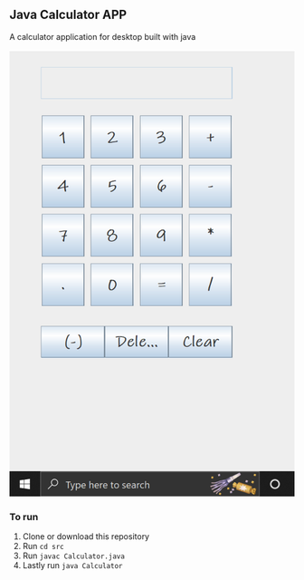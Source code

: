 ## Java Calculator APP
A calculator application for desktop built with java

![demo](https://github.com/Tomi-3-0/java-calculator-APP/blob/main/Screenshot%20(379).png)

### To run

1.  Clone or download this repository
2.  Run `cd src`
3.  Run `javac Calculator.java`
4.  Lastly run `java Calculator`